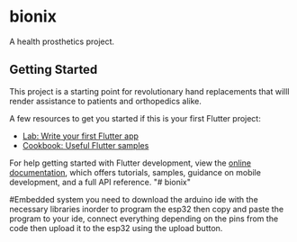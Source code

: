 # bionix

A health prosthetics project.

## Getting Started

This project is a starting point for revolutionary hand replacements that willl render assistance to patients and orthopedics alike.

A few resources to get you started if this is your first Flutter project:

- [Lab: Write your first Flutter app](https://docs.flutter.dev/get-started/codelab)
- [Cookbook: Useful Flutter samples](https://docs.flutter.dev/cookbook)

For help getting started with Flutter development, view the
[online documentation](https://docs.flutter.dev/), which offers tutorials,
samples, guidance on mobile development, and a full API reference.
"# bionix" 

#Embedded system
you need to download the arduino ide with the necessary libraries inorder to program the esp32 then
copy and paste the program to your ide, connect everything depending on the pins from the code
then upload it to the esp32 using the upload button.

